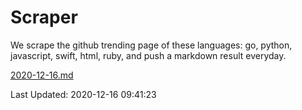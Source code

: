 # Scraper

We scrape the github trending page of these languages: go, python, javascript, swift, html, ruby, and push a markdown result everyday.

[2020-12-16.md](https://github.com/henson/Scraper/blob/master/2020-12-16.md)

Last Updated: 2020-12-16 09:41:23